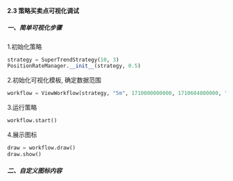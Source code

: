 #### 2.3 策略买卖点可视化调试

##### 一、简单可视化步骤
1.初始化策略
```python
strategy = SuperTrendStrategy(10, 3)
PositionRateManager.__init__(strategy, 0.5)
```
2.初始化可视化模板, 确定数据范围
```python
workflow = ViewWorkflow(strategy, "5m", 1710000000000, 1710604800000, "ZRXUSDT")
```
3.运行策略
```python
workflow.start()
```
4.展示图标
```python
draw = workflow.draw()
draw.show()
```

##### 二、自定义图标内容